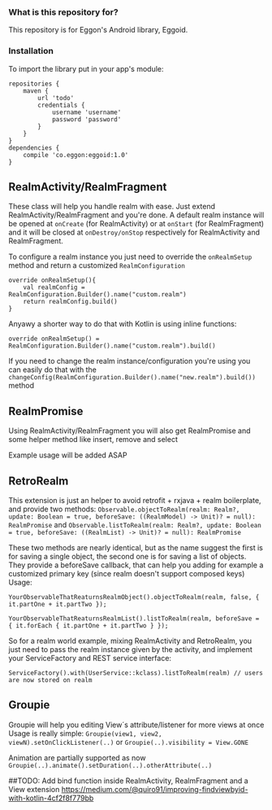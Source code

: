 ### What is this repository for? ### 

This repository is for Eggon's Android library, Eggoid. 

### Installation ### 

To import the library put in your app's module: 
```
repositories { 
    maven { 
        url 'todo' 
        credentials { 
            username 'username' 
            password 'password' 
        } 
    } 
} 
dependencies { 
    compile 'co.eggon:eggoid:1.0'
}
```

## RealmActivity/RealmFragment

These class will help you handle realm with ease. Just extend RealmActivity/RealmFragment and you're done.
A default realm instance will be opened at `onCreate` (for RealmActivity) or at `onStart` (for RealmFragment) and it will be closed at `onDestroy/onStop` respectively for RealmActivity and RealmFragment.

To configure a realm instance you just need to override the `onRealmSetup` method and return a customized `RealmConfiguration`

```
override onRealmSetup(){
    val realmConfig = RealmConfiguration.Builder().name("custom.realm")
    return realmConfig.build()
}
```

Anyawy a shorter way to do that with Kotlin is using inline functions:
```
override onRealmSetup() = RealmConfiguration.Builder().name("custom.realm").build()
```

If you need to change the realm instance/configuration you're using you can easily do that with the `changeConfig(RealmConfiguration.Builder().name("new.realm").build())` method

## RealmPromise
Using RealmActivity/RealmFragment you will also get RealmPromise and some helper method like insert, remove and select

Example usage will be added ASAP

## RetroRealm

This extension is just an helper to avoid retrofit + rxjava + realm boilerplate, and provide two methods:
`Observable.objectToRealm(realm: Realm?, update: Boolean = true, beforeSave: ((RealmModel) -> Unit)? = null): RealmPromise`
and
`Observable.listToRealm(realm: Realm?, update: Boolean = true, beforeSave: ((RealmList) -> Unit)? = null): RealmPromise`

These two methods are nearly identical, but as the name suggest the first is for saving a single object, the second one is for saving a list of objects.
They provide a beforeSave callback, that can help you adding for example a customized primary key (since realm doesn't support composed keys)
Usage:
```
YourObservableThatReaturnsRealmObject().objectToRealm(realm, false, { it.partOne + it.partTwo });

YourObservableThatReaturnsRealmList().listToRealm(realm, beforeSave = { it.forEach { it.partOne + it.partTwo } });
```

So for a realm world example, mixing RealmActivity and RetroRealm, you just need to pass the realm instance given by the activity, and implement your ServiceFactory and REST service interface:

```
ServiceFactory().with(UserService::kclass).listToRealm(realm) // users are now stored on realm
```

## Groupie

Groupie will help you editing View´s attribute/listener for more views at once
Usage is really simple:
`Groupie(view1, view2, viewN).setOnClickListener(..)`
or
`Groupie(..).visibility = View.GONE`

Animation are partially supported as now
`Groupie(..).animate().setDuration(..).otherAttribute(..)`

##TODO: Add bind function inside RealmActivity, RealmFragment and a View extension
https://medium.com/@quiro91/improving-findviewbyid-with-kotlin-4cf2f8f779bb
